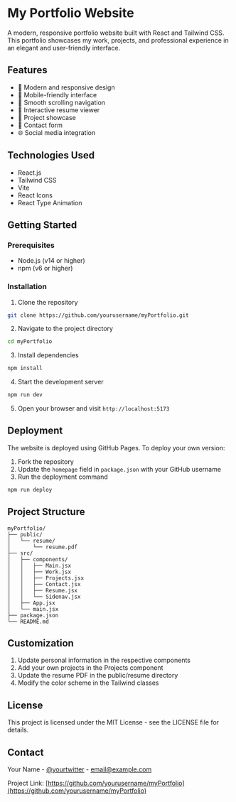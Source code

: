# My Portfolio Website

A modern, responsive portfolio website built with React and Tailwind CSS. This portfolio showcases my work, projects, and professional experience in an elegant and user-friendly interface.

## Features

- 🎨 Modern and responsive design
- 📱 Mobile-friendly interface
- 🚀 Smooth scrolling navigation
- 📄 Interactive resume viewer
- 💼 Project showcase
- 📧 Contact form
- 🌐 Social media integration

## Technologies Used

- React.js
- Tailwind CSS
- Vite
- React Icons
- React Type Animation

## Getting Started

### Prerequisites

- Node.js (v14 or higher)
- npm (v6 or higher)

### Installation

1. Clone the repository
```bash
git clone https://github.com/yourusername/myPortfolio.git
```

2. Navigate to the project directory
```bash
cd myPortfolio
```

3. Install dependencies
```bash
npm install
```

4. Start the development server
```bash
npm run dev
```

5. Open your browser and visit `http://localhost:5173`

## Deployment

The website is deployed using GitHub Pages. To deploy your own version:

1. Fork the repository
2. Update the `homepage` field in `package.json` with your GitHub username
3. Run the deployment command
```bash
npm run deploy
```

## Project Structure

```
myPortfolio/
├── public/
│   └── resume/
│       └── resume.pdf
├── src/
│   ├── components/
│   │   ├── Main.jsx
│   │   ├── Work.jsx
│   │   ├── Projects.jsx
│   │   ├── Contact.jsx
│   │   ├── Resume.jsx
│   │   └── Sidenav.jsx
│   ├── App.jsx
│   └── main.jsx
├── package.json
└── README.md
```

## Customization

1. Update personal information in the respective components
2. Add your own projects in the Projects component
3. Update the resume PDF in the public/resume directory
4. Modify the color scheme in the Tailwind classes

## License

This project is licensed under the MIT License - see the LICENSE file for details.

## Contact

Your Name - [@yourtwitter](https://twitter.com/yourtwitter) - email@example.com

Project Link: [https://github.com/yourusername/myPortfolio](https://github.com/yourusername/myPortfolio) 